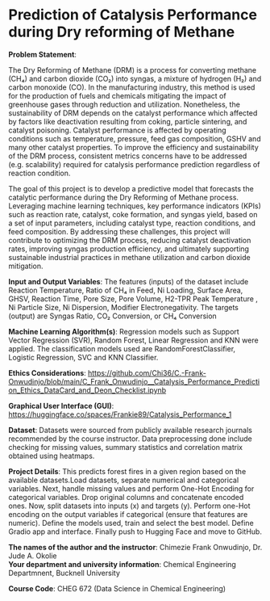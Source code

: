 # Prediction of Catalysis Performance during Dry reforming of Methane

**Problem Statement**: 

The Dry Reforming of Methane (DRM) is a process for converting methane (CH₄) and carbon dioxide (CO₂) into syngas, a mixture of hydrogen (H₂) and carbon monoxide (CO). In the manufacturing industry, this method is used for the production of fuels and chemicals mitigating the impact of greenhouse gases through reduction and utilization. Nonetheless, the sustainability of DRM  depends on the catalyst performance which affected by factors like deactivation resulting from coking, particle sintering, and catalyst poisoning. Catalyst performance is affected by operating conditions such as temperature, pressure, feed gas composition, GSHV and many other catalyst properties. To improve the efficiency and sustainability of the DRM process, consistent metrics concerns have to be addressed (e.g. scalability) required for catalysis performance prediction regardless of reaction condition.

The goal of this project is to  develop a predictive model that forecasts the catalytic performance during the Dry Reforming of Methane process. Leveraging machine learning techniques, key performance indicators (KPIs) such as reaction rate, catalyst, coke formation, and syngas yield, based on a set of input parameters, including catalyst type, reaction conditions, and feed composition. By addressing these challenges, this project will contribute to optimizing the DRM process, reducing catalyst deactivation rates, improving syngas production efficiency, and ultimately supporting sustainable industrial practices in methane utilization and carbon dioxide mitigation.

**Input and Output Variables**: 
The features (inputs) of the dataset include Reaction Temperature, Ratio of CH₄ in Feed, Ni Loading, Surface Area, GHSV, Reaction Time, Pore Size, Pore Volume, H2-TPR Peak Temperature , Ni Particle Size, Ni Dispersion, Modifier Electronegativity. The targets (output) are  Syngas Ratio, CO₂ Conversion, or CH₄ Conversion

**Machine Learning Algorithm(s)**: 
Regression models such as Support Vector Regression (SVR), Random Forest, Linear Regression and KNN were applied. The classification models used are RandomForestClassifier, Logistic Regression, SVC and KNN Classifier.

**Ethics Considerations**: https://github.com/Chi36/C.-Frank-Onwudinjo/blob/main/C_Frank_Onwudinjo__Catalysis_Performance_Prediction_Ethics_DataCard_and_Deon_Checklist.ipynb

**Graphical User Interface (GUI)**: https://huggingface.co/spaces/Frankie89/Catalysis_Performance_1

**Dataset**: Datasets were sourced from publicly available research journals recommended by the course instructor. Data preprocessing done include checking for missing values, summary statistics and correlation matrix obtained using heatmaps. 

**Project Details**: 
This predicts forest fires in a given region based on the available datasets.Load datasets, separate numerical and categorical variables. Next, handle missing values and perform One-Hot Encoding for categorical variables. Drop original columns and concatenate encoded ones. Now, split datasets into inputs (x) and targets (y). Perform one-Hot encoding on the output variables if categorical (ensure that features are numeric). Define the models used, train and select the best model. Define Gradio app and interface. Finally push to Hugging Face and move to GitHub. 


**The names of the author and the instructor**:                  Chimezie Frank Onwudinjo,  Dr. Jude A. Okolie                                                                                                                     
**Your department and university information**:                  Chemical Engineering Departmnent, Bucknell University

**Course Code**:                                                        CHEG 672 (Data Science in Chemical Engineering)
